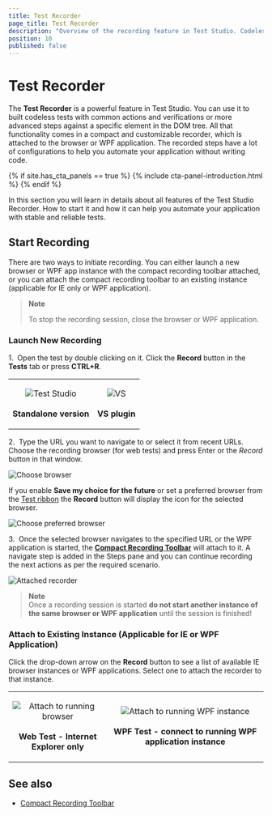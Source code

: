 ```yaml
---
title: Test Recorder
page_title: Test Recorder
description: "Overview of the recording feature in Test Studio. Codeless test step recording. Automate test scenarios without code. Codeless automation."
position: 10
published: false
---
```


# Test Recorder 

The **Test Recorder** is a powerful feature in Test Studio. You can use it to built codeless tests with common actions and verifications or more advanced steps against a specific element in the DOM tree. All that functionality comes in a compact and customizable recorder, which is attached to the browser or WPF application. The recorded steps have a lot of configurations to help you automate your application without writing code.

{% if site.has_cta_panels == true %}
{% include cta-panel-introduction.html %}
{% endif %}

In this section you will learn in details about all features of the Test Studio Recorder. How to start it and how it can help you automate your application with stable and reliable tests. 

## Start Recording 

There are two ways to initiate recording. You can either launch a new browser or WPF app instance with the compact recording toolbar attached, or you can attach the compact recording toolbar to an existing instance (applicable for IE only or WPF application). 

> **Note**
>
> To stop the recording session, close the browser or WPF application.

### Launch New Recording 

1.&nbsp;  Open the test by double clicking on it. Click the **Record** button in the **Tests** tab or press **CTRL+R**.

<table id="no-table" style="border:none;">
	<tr style="text-align: center; background-color: transparent; border:none;">
		<td>
		
![Test Studio][1] <br><br>**Standalone version**</td>
<td>

![VS][2] <br><br>**VS plugin**</td>
</tr>
</table>

2.&nbsp; Type the URL you want to navigate to or select it from recent URLs. Choose the recording browser (for web tests) and press Enter or the *Record* button in that window.

![Choose browser][3]

If you enable **Save my choice for the future** or set a preferred browser from the <a href="/general-information/test-execution/quick-execution#preferred-browser" target="_blank">Test ribbon</a> the **Record** button will display the icon for the selected browser.

![Choose preferred browser][4]

3.&nbsp; Once the selected browser navigates to the specified URL or the WPF application is started, the <a href="/features/recorder/compact-recording-toolbar" target="_blank">**Compact Recording Toolbar**</a> will attach to it. A navigate step is added in the Steps pane and you can continue recording the next actions as per the required scenario.

![Attached recorder][5]

> **Note**
> <br>
> Once a recording session is started **do not start another instance of the same browser or WPF application** until the session is finished!

### Attach to Existing Instance (Applicable for IE or WPF Application) 

Click the drop-down arrow on the **Record** button to see a list of available IE browser instances or WPF applications. Select one to attach the recorder to that instance.

<table id="no-table" style="border:none;">
	<tr style="text-align: center; background-color: transparent; border:none;">
		<td>
		
![Attach to running browser][6] <br><br>**Web Test - Internet Explorer only**</td>
<td>

![Attach to running WPF instance][7] <br><br>**WPF Test - connect to running WPF application instance**</td>
</tr>
</table>

## See also 

* <a href="/features/recorder/compact-recording-toolbar" target="_blank">Compact Recording Toolbar</a>

[1]: /img/general-information/test-recording/overview/fig1.png
[2]: /img/general-information/test-recording/overview/fig2.png
[3]: /img/general-information/test-recording/overview/fig3.png
[4]: /img/general-information/test-recording/overview/fig4.png
[5]: /img/general-information/test-recording/overview/fig5.png
[6]: /img/features/recorder/test-recorder/fig6.png
[7]: /img/features/recorder/test-recorder/fig7.png
